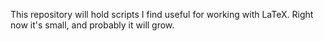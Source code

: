 This repository will hold scripts I find useful for working with LaTeX. Right now it's small, and probably it will grow.
